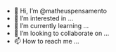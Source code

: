 - 👋 Hi, I’m @matheuspensamento
- 👀 I’m interested in ...
- 🌱 I’m currently learning ...
- 💞️ I’m looking to collaborate on ...
- 📫 How to reach me ...

<!---
matheuspensamento/matheuspensamento is a ✨ special ✨ repository because its `README.md` (this file) appears on your GitHub profile.
You can click the Preview link to take a look at your changes.
--->
